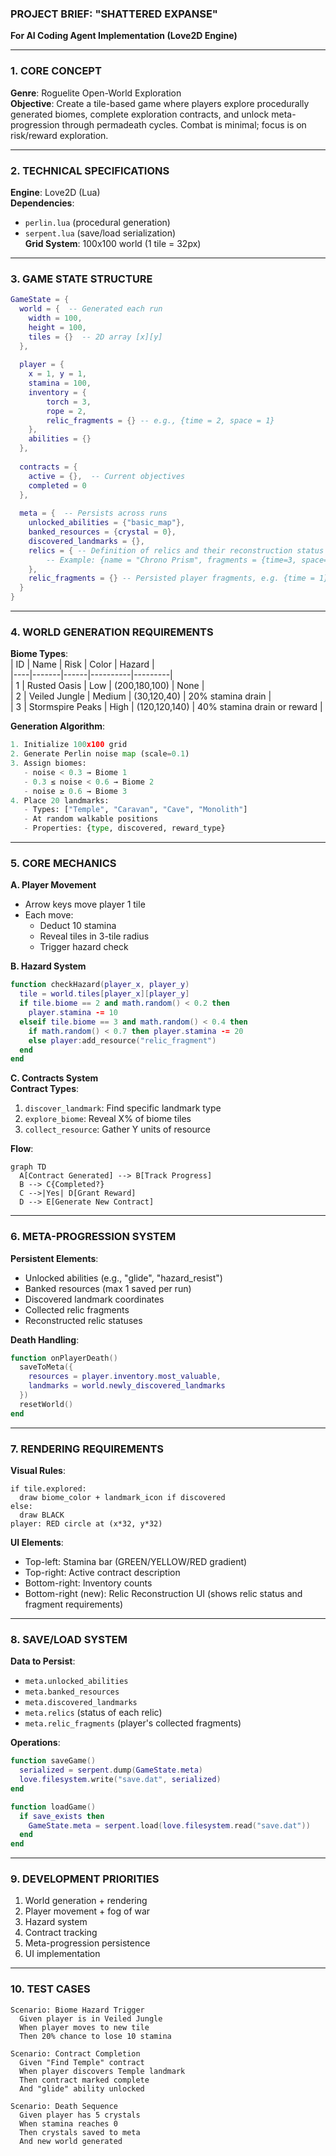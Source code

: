 ### **PROJECT BRIEF: "SHATTERED EXPANSE"**  
**For AI Coding Agent Implementation (Love2D Engine)**  

---

### **1. CORE CONCEPT**  
**Genre**: Roguelite Open-World Exploration  
**Objective**: Create a tile-based game where players explore procedurally generated biomes, complete exploration contracts, and unlock meta-progression through permadeath cycles. Combat is minimal; focus is on risk/reward exploration.

---

### **2. TECHNICAL SPECIFICATIONS**  
**Engine**: Love2D (Lua)  
**Dependencies**:  
- `perlin.lua` (procedural generation)  
- `serpent.lua` (save/load serialization)  
**Grid System**: 100x100 world (1 tile = 32px)  

---

### **3. GAME STATE STRUCTURE**  
```lua
GameState = {
  world = {  -- Generated each run
    width = 100,
    height = 100,
    tiles = {}  -- 2D array [x][y]
  },
  
  player = {
    x = 1, y = 1,
    stamina = 100,
    inventory = {
        torch = 3, 
        rope = 2,
        relic_fragments = {} -- e.g., {time = 2, space = 1}
    },
    abilities = {}
  },
  
  contracts = {
    active = {},  -- Current objectives
    completed = 0
  },
  
  meta = {  -- Persists across runs
    unlocked_abilities = {"basic_map"},
    banked_resources = {crystal = 0},
    discovered_landmarks = {},
    relics = { -- Definition of relics and their reconstruction status
        -- Example: {name = "Chrono Prism", fragments = {time=3, space=2}, reconstructed = false}
    },
    relic_fragments = {} -- Persisted player fragments, e.g. {time = 1}
  }
}
```

---

### **4. WORLD GENERATION REQUIREMENTS**  
**Biome Types**:  
| ID | Name | Risk | Color | Hazard |  
|----|-------|------|----------|---------|  
| 1 | Rusted Oasis | Low | (200,180,100) | None |  
| 2 | Veiled Jungle | Medium | (30,120,40) | 20% stamina drain |  
| 3 | Stormspire Peaks | High | (120,120,140) | 40% stamina drain or reward |  

**Generation Algorithm**:  
```python
1. Initialize 100x100 grid  
2. Generate Perlin noise map (scale=0.1)  
3. Assign biomes:  
   - noise < 0.3 → Biome 1  
   - 0.3 ≤ noise < 0.6 → Biome 2  
   - noise ≥ 0.6 → Biome 3  
4. Place 20 landmarks:  
   - Types: ["Temple", "Caravan", "Cave", "Monolith"]  
   - At random walkable positions  
   - Properties: {type, discovered, reward_type}  
```

---

### **5. CORE MECHANICS**  
**A. Player Movement**  
- Arrow keys move player 1 tile  
- Each move:  
  - Deduct 10 stamina  
  - Reveal tiles in 3-tile radius  
  - Trigger hazard check  

**B. Hazard System**  
```lua
function checkHazard(player_x, player_y)
  tile = world.tiles[player_x][player_y]
  if tile.biome == 2 and math.random() < 0.2 then
    player.stamina -= 10
  elseif tile.biome == 3 and math.random() < 0.4 then
    if math.random() < 0.7 then player.stamina -= 20
    else player:add_resource("relic_fragment")
  end
end
```

**C. Contracts System**  
**Contract Types**:  
1. `discover_landmark`: Find specific landmark type  
2. `explore_biome`: Reveal X% of biome tiles  
3. `collect_resource`: Gather Y units of resource  

**Flow**:  
```mermaid
graph TD
  A[Contract Generated] --> B[Track Progress]
  B --> C{Completed?}
  C -->|Yes| D[Grant Reward]
  D --> E[Generate New Contract]
```

---

### **6. META-PROGRESSION SYSTEM**  
**Persistent Elements**:  
- Unlocked abilities (e.g., "glide", "hazard_resist")  
- Banked resources (max 1 saved per run)  
- Discovered landmark coordinates
- Collected relic fragments
- Reconstructed relic statuses

**Death Handling**:
```lua
function onPlayerDeath()
  saveToMeta({
    resources = player.inventory.most_valuable,
    landmarks = world.newly_discovered_landmarks
  })
  resetWorld()
end
```

---

### **7. RENDERING REQUIREMENTS**  
**Visual Rules**:  
```
if tile.explored:
  draw biome_color + landmark_icon if discovered
else:
  draw BLACK
player: RED circle at (x*32, y*32)
```

**UI Elements**:  
- Top-left: Stamina bar (GREEN/YELLOW/RED gradient)  
- Top-right: Active contract description  
- Bottom-right: Inventory counts
- Bottom-right (new): Relic Reconstruction UI (shows relic status and fragment requirements)

---

### **8. SAVE/LOAD SYSTEM**  
**Data to Persist**:  
- `meta.unlocked_abilities`  
- `meta.banked_resources`  
- `meta.discovered_landmarks`
- `meta.relics` (status of each relic)
- `meta.relic_fragments` (player's collected fragments)

**Operations**:
```lua
function saveGame()
  serialized = serpent.dump(GameState.meta)
  love.filesystem.write("save.dat", serialized)
end

function loadGame()
  if save_exists then
    GameState.meta = serpent.load(love.filesystem.read("save.dat"))
  end
end
```

---

### **9. DEVELOPMENT PRIORITIES**  
1. World generation + rendering  
2. Player movement + fog of war  
3. Hazard system  
4. Contract tracking  
5. Meta-progression persistence  
6. UI implementation  

---

### **10. TEST CASES**  
```gherkin
Scenario: Biome Hazard Trigger
  Given player is in Veiled Jungle
  When player moves to new tile
  Then 20% chance to lose 10 stamina

Scenario: Contract Completion
  Given "Find Temple" contract
  When player discovers Temple landmark
  Then contract marked complete
  And "glide" ability unlocked

Scenario: Death Sequence
  Given player has 5 crystals
  When stamina reaches 0
  Then crystals saved to meta
  And new world generated
